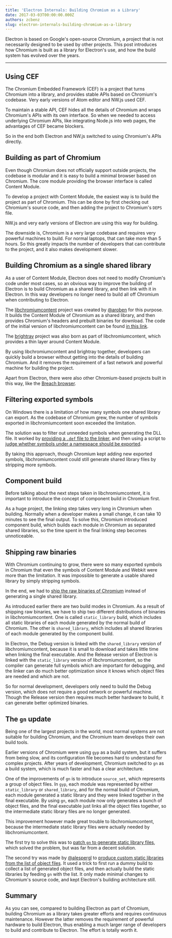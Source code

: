 ```yaml
---
title: 'Electron Internals: Building Chromium as a Library'
date: 2017-03-03T00:00:00.000Z
authors: zcbenz
slug: electron-internals-building-chromium-as-a-library
---
```


Electron is based on Google's open-source Chromium, a project that is not
necessarily designed to be used by other projects. This post introduces
how Chromium is built as a library for Electron's use, and how the build
system has evolved over the years.

---

## Using CEF

The Chromium Embedded Framework (CEF) is a project that turns Chromium into
a library, and provides stable APIs based on Chromium's codebase. Very
early versions of Atom editor and NW.js used CEF.

To maintain a stable API, CEF hides all the details of Chromium
and wraps Chromium's APIs with its own interface. So when we needed to
access underlying Chromium APIs, like integrating Node.js into web pages, the
advantages of CEF became blockers.

So in the end both Electron and NW.js switched to using Chromium's APIs
directly.

## Building as part of Chromium

Even though Chromium does not officially support outside projects, the codebase
is modular and it is easy to build a minimal browser based on Chromium. The core
module providing the browser interface is called Content Module.

To develop a project with Content Module, the easiest way is to build the
project as part of Chromium. This can be done by first checking out Chromium's
source code, and then adding the project to Chromium's `DEPS` file.

NW.js and very early versions of Electron are using this way for building.

The downside is, Chromium is a very large codebase and requires very powerful
machines to build. For normal laptops, that can take more than 5 hours.
So this greatly impacts the number of developers that can contribute to the
project, and it also makes development slower.

## Building Chromium as a single shared library

As a user of Content Module, Electron does not need to modify Chromium's code
under most cases, so an obvious way to improve the building of Electron is to
build Chromium as a shared library, and then link with it in Electron. In this
way developers no longer need to build all off Chromium when contributing to
Electron.

The [libchromiumcontent] project was created by
[@aroben](https://github.com/aroben) for this purpose. It builds the Content
Module of Chromium as a shared library, and then provides Chromium's headers
and prebuilt binaries for download. The code of the initial version of
libchromiumcontent can be found [in this link][libcc-classic].

The [brightray] project was also born as part of libchromiumcontent,
which provides a thin layer around Content Module.

By using libchromiumcontent and brightray together, developers can
quickly build a browser without getting into the details of building Chromium.
And it removes the requirement of a fast network and powerful machine for building
the project.

Apart from Electron, there were also other Chromium-based projects built in this
way, like the [Breach browser][breach].

## Filtering exported symbols

On Windows there is a limitation of how many symbols one shared library can
export. As the codebase of Chromium grew, the number of symbols exported in
libchromiumcontent soon exceeded the limitation.

The solution was to filter out unneeded symbols when generating the DLL file.
It worked by [providing a `.def` file to the linker][libcc-def], and then using
a script to [judge whether symbols under a namespace should be
exported][libcc-filter].

By taking this approach, though Chromium kept adding new exported symbols,
libchromiumcontent could still generate shared library files by stripping more
symbols.

## Component build

Before talking about the next steps taken in libchromiumcontent, it is important
to introduce the concept of component build in Chromium first.

As a huge project, the linking step takes very long in Chromium when building.
Normally when a developer makes a small change, it can take 10 minutes to see the
final output. To solve this, Chromium introduced component build, which builds
each module in Chromium as separated shared libraries, so the time spent in the
final linking step becomes unnoticeable.

## Shipping raw binaries

With Chromium continuing to grow, there were so many exported symbols in
Chromium that even the symbols of Content Module and Webkit were more than the
limitation. It was impossible to generate a usable shared library by simply
stripping symbols.

In the end, we had to [ship the raw binaries of Chromium][libcc-gyp] instead of
generating a single shared library.

As introduced earlier there are two build modes in Chromium. As a result of
shipping raw binaries, we have to ship two different distributions of binaries
in libchromiumcontent. One is called `static_library` build, which includes
all static libraries of each module generated by the normal build of Chromium.
The other is `shared_library`, which includes all shared libraries of each
module generated by the component build.

In Electron, the Debug version is linked with the `shared_library` version of
libchromiumcontent, because it is small to download and takes little time
when linking the final executable. And the Release version of Electron is
linked with the `static_library` version of libchromiumcontent, so the compiler
can generate full symbols which are important for debugging, and the linker
can do much better optimization since it knows which object files are needed
and which are not.

So for normal development, developers only need to build the Debug version,
which does not require a good network or powerful machine. Though the Release
version then requires much better hardware to build, it can generate better
optimized binaries.

## The `gn` update

Being one of the largest projects in the world, most normal systems are not
suitable for building Chromium, and the Chromium team develops their own build
tools.

Earlier versions of Chromium were using `gyp` as a build system, but it suffers
from being slow, and its configuration file becomes hard to understand for complex
projects. After years of development, Chromium switched to `gn` as a
build system, which is much faster and has a clear architecture.

One of the improvements of `gn` is to introduce `source_set`, which represents
a group of object files. In `gyp`, each module was represented by either
`static_library` or `shared_library`, and for the normal build of Chromium,
each module generated a static library and they were linked together in the
final executable. By using `gn`, each module now only generates a bunch of
object files, and the final executable just links all the object files together,
so the intermediate static library files are no longer generated.

This improvement however made great trouble to libchromiumcontent, because
the intermediate static library files were actually needed by libchromiumcontent.

The first try to solve this was to [patch `gn` to generate static library
files][libcc-gn-hack], which solved the problem, but was far from a decent
solution.

The second try was made by [@alespergl](https://github.com/alespergl) to
[produce custom static libraries from the list of object files][libcc-gn].
It used a trick to first run a dummy build to collect a list of generated
object files, and then actually build the static libraries by feeding
`gn` with the list. It only made minimal changes to Chromium's source
code, and kept Electron's building architecture still.

## Summary

As you can see, compared to building Electron as part of Chromium, building
Chromium as a library takes greater efforts and requires continuous
maintenance. However the latter removes the requirement of powerful hardware
to build Electron, thus enabling a much larger range of developers to build and
contribute to Electron. The effort is totally worth it.

[libchromiumcontent]: https://github.com/electron/libchromiumcontent
[brightray]: https://github.com/electron/brightray
[breach]: https://www.quora.com/Is-Breach-Browser-still-in-development
[libcc-classic]: https://github.com/electron/libchromiumcontent/tree/873daa8c57efa053d48aa378ac296b0a1206822c
[libcc-def]: https://github.com/electron/libchromiumcontent/pull/11/commits/85ca0f60208eef2c5013a29bb4cf3d21feb5030b
[libcc-filter]: https://github.com/electron/libchromiumcontent/pull/47/commits/d2fed090e47392254f2981a56fe4208938e538cd
[libcc-gyp]: https://github.com/electron/libchromiumcontent/pull/98
[libcc-gn-hack]: https://github.com/electron/libchromiumcontent/pull/239
[libcc-gn]: https://github.com/electron/libchromiumcontent/pull/249
